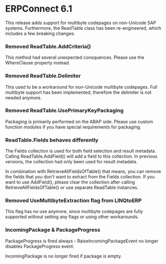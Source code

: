 
# ERPConnect 6.1

This release adds support for multibyte codepages on non-Unicode SAP systems.
Furthermore, the ReadTable class has been re-engineered, which includes a few breaking changes:

### Removed ReadTable.AddCriteria()
This method had several unexpected consquences. Please use the WhereClause property instead.

### Removed ReadTable.Delimiter
This used to be a workaround for non-Unicode multibyte codepages. Full multibyte support has been implemented, therefore the delimiter is not needed anymore.

### Removed ReadTable.UsePrimaryKeyPackaging
Packaging is primarily performed on the ABAP side. Please use custom function modules if you have special requirements for packaging.

### ReadTable.Fields behaves differently
The Fields collection is used for both field selection and result metadata. Calling ReadTable.AddField() will add a field to this collection. In previous versions, the collection had only been used for result metadata.

In combination with RetrieveAllFieldsOfTable() that means, you can remove the fields that you don't want to extract from the Fields collection. If you want to use AddField(), please clear the collection after calling RetrieveAllFieldsOfTable() or use separate ReadTable instances.

### Removed UseMultibyteExtraction flag from LINQtoERP
This flag has no use anymore, since multibyte codepages are fully supported without setting any flags or using other workarounds.

### IncomingPackage & PackageProgress
PackageProgress is fired always - RaiseIncomingPackageEvent no longer disables PackageProgress event.

IncomingPackage is no longer fired  if package is empty.